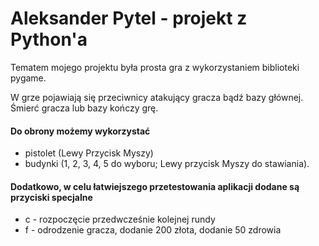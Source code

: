 # Aleksander Pytel - projekt z Python'a

Tematem mojego projektu była prosta gra z wykorzystaniem biblioteki pygame.

W grze pojawiają się przeciwnicy atakujący gracza bądź bazy głównej.
Śmierć gracza lub bazy kończy grę.

#### Do obrony możemy wykorzystać 
* pistolet (Lewy Przycisk Myszy) 
* budynki (1, 2, 3, 4, 5 do wyboru; Lewy przycisk Myszy do stawiania).


#### Dodatkowo, w celu łatwiejszego przetestowania aplikacji dodane są przyciski specjalne
* c - rozpoczęcie przedwcześnie kolejnej rundy
* f - odrodzenie gracza, dodanie 200 złota, dodanie 50 zdrowia
